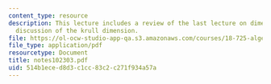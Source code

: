 ```yaml
---
content_type: resource
description: This lecture includes a review of the last lecture on dimension and a
  discussion of the krull dimension.
file: https://ol-ocw-studio-app-qa.s3.amazonaws.com/courses/18-725-algebraic-geometry-fall-2003/514b1eced8d3c1cc83c2c271f934a57a_notes102303.pdf
file_type: application/pdf
resourcetype: Document
title: notes102303.pdf
uid: 514b1ece-d8d3-c1cc-83c2-c271f934a57a
---
```

